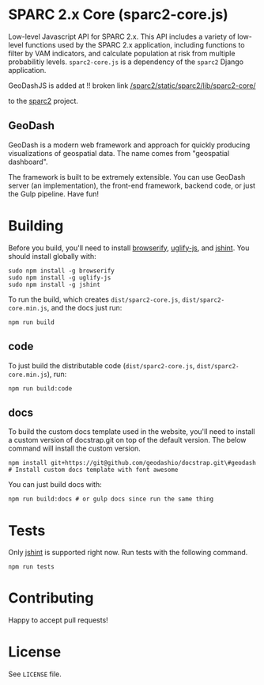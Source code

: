 # SPARC 2.x Core (sparc2-core.js)

Low-level Javascript API for SPARC 2.x.  This API includes a variety of low-level functions used by the SPARC 2.x application, including functions to filter by VAM indicators, and calculate population at risk from multiple probabilitiy levels.  `sparc2-core.js` is a dependency of the `sparc2` Django application.

GeoDashJS is added at !! broken link [/sparc2/static/sparc2/lib/sparc2-core/](https://github.com/wfp-ose/sparc2/tree/master/sparc2/static/sparc2/lib/sparc2-core) 

to the [sparc2](https://github.com/wfp-ose/sparc2) project.

## GeoDash

GeoDash is a modern web framework and approach for quickly producing visualizations of geospatial data. The name comes from "geospatial dashboard".

The framework is built to be extremely extensible. You can use GeoDash server (an implementation), the front-end framework, backend code, or just the Gulp pipeline. Have fun!

# Building

Before you build, you'll need to install [browserify](http://browserify.org/), [uglify-js](https://www.npmjs.com/package/uglify-js), and [jshint](https://www.npmjs.com/package/jshint).  You should install globally with:

```
sudo npm install -g browserify
sudo npm install -g uglify-js
sudo npm install -g jshint
```

To run the build, which creates `dist/sparc2-core.js`, `dist/sparc2-core.min.js`, and the docs just run:

```
npm run build
```

## code

To just build the distributable code (`dist/sparc2-core.js`, `dist/sparc2-core.min.js`), run:

```
npm run build:code
```

## docs

To build the custom docs template used in the website, you'll need to install a custom version of docstrap.git on top of the default version.  The below command will install the custom version.

```
npm install git+https://git@github.com/geodashio/docstrap.git\#geodash # Install custom docs template with font awesome
```

You can just build docs with:
```
npm run build:docs # or gulp docs since run the same thing
```

# Tests

Only [jshint](http://jshint.com/about/) is supported right now.  Run tests with the following command.

```
npm run tests
```

# Contributing

Happy to accept pull requests!

# License

See `LICENSE` file.
